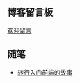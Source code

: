## 博客留言板
[欢迎留言](https://github.com/FatDong1/blog/issues/2)

## 随笔
- [转行入门前端的故事](https://github.com/FatDong1/blog/issues/1)
